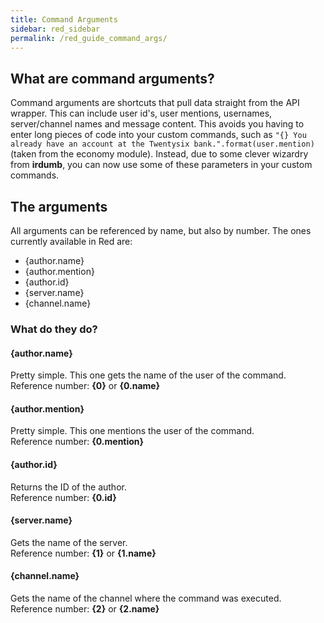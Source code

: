 ```yaml
---
title: Command Arguments
sidebar: red_sidebar
permalink: /red_guide_command_args/
---
```


## What are command arguments?

Command arguments are shortcuts that pull data straight from the API wrapper. This can include user id's, user mentions, usernames, server/channel names and message content. This avoids you having to enter long pieces of code into your custom commands, such as `"{} You already have an account at the Twentysix bank.".format(user.mention)` (taken from the economy module). Instead, due to some clever wizardry from **irdumb**, you can now use some of these parameters in your custom commands.

## The arguments

All arguments can be referenced by name, but also by number. The ones currently available in Red are:  
* {author.name}
* {author.mention}
* {author.id}
* {server.name}
* {channel.name}

### What do they do?

#### {author.name}

Pretty simple. This one gets the name of the user of the command.  
Reference number: **{0}** or **{0.name}**

#### {author.mention}

Pretty simple. This one mentions the user of the command.  
Reference number: **{0.mention}**

#### {author.id}

Returns the ID of the author.  
Reference number: **{0.id}**

#### {server.name}

Gets the name of the server.  
Reference number: **{1}** or **{1.name}**

#### {channel.name}

Gets the name of the channel where the command was executed.  
Reference number: **{2}** or **{2.name}**